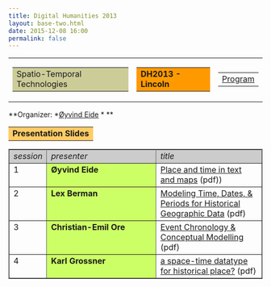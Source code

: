```yaml
---
title: Digital Humanities 2013
layout: base-two.html
date: 2015-12-08 16:00
permalink: false
---
```

<div class="chunk">
<table border="0" cellpadding="0" cellspacing="0">
 <tbody>
 <tr>
  <td>

<table  border="0" cellpadding="3">
 <tbody><tr bgcolor="#cccc99">
  <td>Spatio-Temporal Technologies
  </td>
 </tr>
</tbody></table>

  </td>
  <td>

<table  border="0" cellpadding="3">
 <tbody><tr bgcolor="#ff9900">
    <td><b>DH2013 - Lincoln</b></td>
 </tr>
</tbody></table>

  </td>
  <td>

<table  border="0" cellpadding="3">
 <tbody><tr>
    <td><a href="http://dh2013.unl.edu/schedule-and-events/program/" target="_new">  Program</a></td>
 </tr>
</tbody></table>

  </td>
 </tr>
</tbody></table>       
**Organizer:  *<a href="http://folk.uio.no/oeide/" target="_new">Øyvind Eide</a> *  **
<p>


<table>
 <tbody><tr bgcolor="#ffcc66">
  <td><b>Presentation Slides</b></td>
 </tr>
</tbody></table>

<table border="1" bordercolor="#666666" cellpadding="8" cellspacing="0">
 <tbody>
  <tr>
  <td bgcolor="#cccccc"><i>session</i></td>
  <td bgcolor="#cccccc" valign="top" width=200><i>presenter</i></td>
  <td  bgcolor="#cccccc" valign="top"><i>title</i></td>
 </tr>
 
 
 <tr>
  <td valign="top">1</td>
  <td bgcolor="#ccff66" valign="top"><b>Øyvind Eide</b></td>
  <td valign="top"><a href="https://cga-download.hmdc.harvard.edu/publish_web/SpaceTime/DH2013_Eide_SpaceTimeTextsMaps.pdf" target="_new">Place and time in text and maps</a> (pdf))</td>
 </tr>
 
 <tr>
  <td valign="top">2</td>
  <td bgcolor="#ccff66" valign="top"><b>Lex Berman</b></td>
  <td valign="top"><a href="https://cga-download.hmdc.harvard.edu/publish_web/SpaceTime/DH2013_Lex_DatesTimePeriods.pdf" target="_new">Modeling Time, Dates, & Periods for Historical Geographic Data</a> (pdf)</td>
 </tr>
 
  
 <tr>
  <td valign="top">3</td>
  <td bgcolor="#ccff66" valign="top"><b>Christian-Emil Ore</b></td>
  <td valign="top"><a href="https://cga-download.hmdc.harvard.edu/publish_web/SpaceTime/DH2013_Ore_EventChronology.pdf" target="_new">Event Chronology & Conceptual Modelling</a> (pdf)</td>
 </tr>
 
 <tr>
  <td valign="top">4</td>
  <td bgcolor="#ccff66" valign="top"><b>Karl Grossner</b></td>
  <td valign="top"><a href="https://cga-download.hmdc.harvard.edu/publish_web/SpaceTime/DH2013_Grossner_SpaceTimeDatatype.pdf" target="_new">a space-time datatype for historical place?</a> (pdf)</td>
 </tr>
 
</tbody></table>


</div>